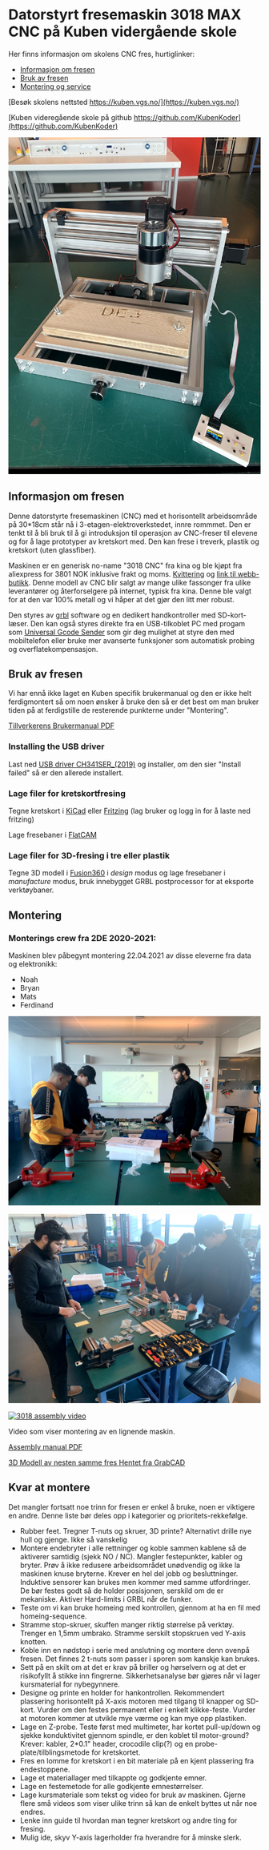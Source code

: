 # Datorstyrt fresemaskin 3018 MAX CNC på Kuben vidergående skole

Her finns informasjon om skolens CNC fres, hurtiglinker:
* [Informasjon om fresen](README.md#informasjon-om-fresen)
* [Bruk av fresen](README.md#bruk-av-fresen)
* [Montering og service](file:///C:/Users/annia024/Documents/GitHub/CNC-fres-3018/README.md#montering)

[Besøk skolens nettsted https://kuben.vgs.no/](https://kuben.vgs.no/)

[Kuben videregående skole på github https://github.com/KubenKoder](https://github.com/KubenKoder)


![Montert fres](img/montert.jpg)

## Informasjon om fresen

Denne datorstyrte fresemaskinen (CNC) med et horisontellt arbeidsområde på 30*18cm står nå i 3-etagen-elektroverkstedet, innre rommmet. Den er tenkt til å bli bruk til å gi introduksjon til operasjon av CNC-freser til elevene og for å lage prototyper av kretskort med. Den kan frese i treverk, plastik og kretskort (uten glassfiber). 

Maskinen er en generisk no-name "3018 CNC" fra kina og ble kjøpt fra aliexpress for 3801 NOK inklusive frakt og moms. [Kvittering](CNC_order.pdf) og [link til webb-butikk](https://www.aliexpress.com/item/1005001728210352.html). Denne modell av CNC blir salgt av mange ulike fassonger fra ulike leverantører og återforselgere på internet, typisk fra kina. Denne ble valgt for at den var 100% metall og vi håper at det gjør den litt mer robust.

Den styres av [grbl](https://github.com/gnea/grbl/wiki) software og en dedikert handkontroller med SD-kort-læser. Den kan også styres direkte fra en USB-tilkoblet PC med progam som [Universal Gcode Sender](https://winder.github.io/ugs_website/) som gir deg mulighet at styre den med mobiltelefon eller bruke mer avanserte funksjoner som automatisk probing og overflatekompensasjon. 

## Bruk av fresen

Vi har ennå ikke laget en Kuben specifik brukermanual og den er ikke helt ferdigmontert så om noen ønsker å bruke den så er det best om man bruker tiden på at ferdigstille de resterende punkterne under "Montering".

[Tillverkerens Brukermanual PDF](Manualer/User_manual.pdf)

### Installing the USB driver
Last ned [USB driver CH341SER_(2019)](CH341SER_(2019).EXE) og installer, om den sier "Install failed" så er den allerede installert.

### Lage filer for kretskortfresing

Tegne kretskort i [KiCad](https://kicad.org/) eller [Fritzing](https://fritzing.org/) (lag bruker og logg in for å laste ned fritzing)

Lage fresebaner i [FlatCAM](http://flatcam.org/)

### Lage filer for 3D-fresing i tre eller plastik

Tegne 3D modell i [Fusion360](https://www.autodesk.com/products/fusion-360) i *design* modus og lage fresebaner i *manufacture* modus, bruk innebygget GRBL postprocessor for at eksporte verktøybaner.

## Montering

### Monterings crew fra 2DE 2020-2021:

Maskinen blev påbegynt montering 22.04.2021 av disse eleverne fra data og elektronikk: 

* Noah
* Bryan
* Mats
* Ferdinand

![montering2](img/montering1.jpg)

![montering2](img/montering2.jpg)

[![3018 assembly video](http://img.youtube.com/vi/l4cpBdhWzJc/0.jpg)](http://www.youtube.com/watch?v=l4cpBdhWzJc "3018 assembly video")

Video som viser montering av en lignende maskin.

[Assembly manual PDF](Manualer/User_manual.pdf)

[3D Modell av nesten samme fres ](cnc-router-3018-black-1.snapshot.3.zip) 
[Hentet fra GrabCAD](https://grabcad.com/library/cnc-router-3018-black-1)

## Kvar at montere

Det mangler fortsatt noe trinn for fresen er enkel å bruke, noen er viktigere en andre. Denne liste bør deles opp i kategorier og prioritets-rekkefølge.

* Rubber feet. Tregner T-nuts og skruer, 3D printe? Alternativt drille nye hull og gjenge. Ikke så vanskelig
* Montere endebryter i alle rettninger og koble sammen kablene så de aktiverer samtidig (sjekk NO / NC). Mangler festepunkter, kabler og bryter. Prøv å ikke redusere arbeidsområdet unødvendig og ikke la maskinen knuse bryterne. Krever en hel del jobb og besluttninger. Induktive sensorer kan brukes men kommer med samme utfordringer. De bør festes godt så de holder posisjonen, serskild om de er mekaniske. Aktiver Hard-limits i GRBL når de funker.
 * Teste om vi kan bruke homeing med kontrollen, gjennom at ha en fil med homeing-sequence. 
* Stramme stop-skruer, skuffen manger riktig størrelse på verktøy. Trenger en 1,5mm umbrako. Stramme serskilt stopskruen ved Y-axis knotten. 
* Koble inn en nødstop i serie med anslutning og montere denn ovenpå fresen. Det finnes 2 t-nuts som passer i sporen som kanskje kan brukes.
* Sett på en skilt om at det er krav på briller og hørselvern og at det er risikofyllt å stikke inn fingrerne. Sikkerhetsanalyse bør gjøres når vi lager kursmaterial for nybegynnere.
* Designe og printe en holder for hankontrollen. Rekommendert plassering horisontellt på X-axis motoren med tilgang til knapper og SD-kort. Vurder om den festes permanent eller i enkelt klikke-feste. Vurder at motoren kommer at utvikle mye værme og kan mye opp plastiken.  
* Lage en Z-probe. Teste først med multimeter, har kortet pull-up/down og sjekke konduktivitet gjennom spindle, er den koblet til motor-ground? Krever: kabler, 2*0.1" header, crocodile clip(?) og en probe-plate/tilblingsmetode for kretskortet.
* Fres en lomme for kretskort i en bit materiale på en kjent plassering fra endestoppene. 
* Lage et materiallager med tilkappte og godkjente emner.
* Lage en festemetode for alle godkjente emnestørrelser.
* Lage kursmateriale som tekst og video for bruk av maskinen. Gjerne flere små videos som viser ulike trinn så kan de enkelt byttes ut når noe endres.
* Lenke inn guide til hvordan man tegner kretskort og andre ting for fresing.
* Mulig ide, skyv Y-axis lagerholder fra hverandre for å minske slerk. 